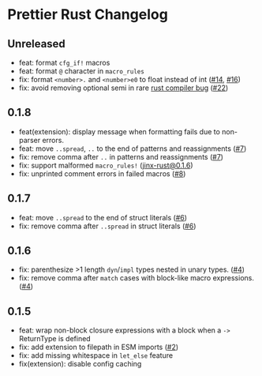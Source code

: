 # Prettier Rust Changelog

## Unreleased

- feat: format `cfg_if!` macros
- feat: format `@` character in `macro_rules`
- fix: format `<number>.` and `<number>e0` to float instead of int ([#14](https://github.com/jinxdash/prettier-plugin-rust/issues/14), [#16](https://github.com/jinxdash/prettier-plugin-rust/issues/16))
- fix: avoid removing optional semi in rare [rust compiler bug](https://github.com/rust-lang/rust/issues/70844) ([#22](https://github.com/jinxdash/prettier-plugin-rust/issues/22))

## 0.1.8

- feat(extension): display message when formatting fails due to non-parser errors.
- feat: move `..spread`, `..` to the end of patterns and reassignments ([#7](https://github.com/jinxdash/prettier-plugin-rust/pull/7))
- fix: remove comma after `..` in patterns and reassignments ([#7](https://github.com/jinxdash/prettier-plugin-rust/pull/7))
- fix: support malformed `macro_rules!` ([jinx-rust@0.1.6](/jinxdash/jinx-rust/pull/2))
- fix: unprinted comment errors in failed macros ([#8](https://github.com/jinxdash/prettier-plugin-rust/pull/8))

## 0.1.7

- feat: move `..spread` to the end of struct literals ([#6](https://github.com/jinxdash/prettier-plugin-rust/pull/6))
- fix: remove comma after `..spread` in struct literals ([#6](https://github.com/jinxdash/prettier-plugin-rust/pull/6))

## 0.1.6

- fix: parenthesize >1 length `dyn`/`impl` types nested in unary types. ([#4](https://github.com/jinxdash/prettier-plugin-rust/pull/4))
- fix: remove comma after `match` cases with block-like macro expressions. ([#4](https://github.com/jinxdash/prettier-plugin-rust/pull/4))

## 0.1.5

- feat: wrap non-block closure expressions with a block when a `->` ReturnType is defined
- fix: add extension to filepath in ESM imports ([#2](https://github.com/jinxdash/prettier-plugin-rust/issues/2))
- fix: add missing whitespace in `let_else` feature
- fix(extension): disable config caching
